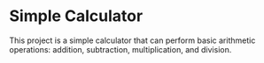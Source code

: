 # Simple Calculator

This project is a simple calculator that can perform basic arithmetic operations: addition, subtraction, multiplication, and division.
